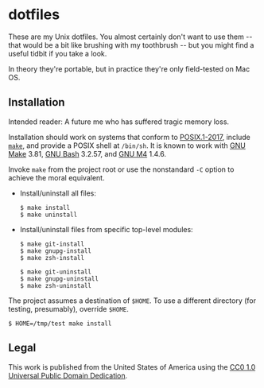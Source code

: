 <!--
    README.markdown
    ---------------

    Written in 2018, 2021-2023 by Lawrence Velazquez <vq@larryv.me>.

    To the extent possible under law, the author(s) have dedicated all
    copyright and related and neighboring rights to this software to the
    public domain worldwide.  This software is distributed without any
    warranty.

    You should have received a copy of the CC0 Public Domain Dedication
    along with this software.  If not, see
    <http://creativecommons.org/publicdomain/zero/1.0/>.

    SPDX-License-Identifier: CC0-1.0
-->


# dotfiles #

These are my Unix dotfiles.  You almost certainly don't want to use them
-- that would be a bit like brushing with my toothbrush -- but you might
find a useful tidbit if you take a look.

In theory they're portable, but in practice they're only field-tested on
Mac OS.


## Installation ##

Intended reader: A future me who has suffered tragic memory loss.

Installation should work on systems that conform to [POSIX.1-2017][],
include [`make`][], and provide a POSIX shell at `/bin/sh`.  It is known
to work with [GNU Make][] 3.81, [GNU Bash][] 3.2.57, and [GNU M4][]
1.4.6.

  [POSIX.1-2017]: https://pubs.opengroup.org/onlinepubs/9699919799
  [`make`]: https://pubs.opengroup.org/onlinepubs/9699919799/utilities/make.html
  [GNU Make]: https://www.gnu.org/software/make
  [GNU M4]: https://www.gnu.org/software/m4
  [GNU Bash]: https://www.gnu.org/software/bash

Invoke `make` from the project root or use the nonstandard `-C` option
to achieve the moral equivalent.

-   Install/uninstall all files:

        $ make install
        $ make uninstall

-   Install/uninstall files from specific top-level modules:

        $ make git-install
        $ make gnupg-install
        $ make zsh-install

        $ make git-uninstall
        $ make gnupg-uninstall
        $ make zsh-uninstall

The project assumes a destination of `$HOME`.  To use a different
directory (for testing, presumably), override `$HOME`.

    $ HOME=/tmp/test make install


## Legal ##

This work is published from the United States of America using the [CC0
1.0 Universal Public Domain Dedication][CC0].

  [CC0]: https://creativecommons.org/publicdomain/zero/1.0
